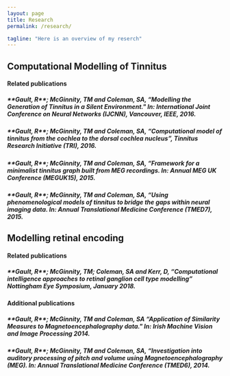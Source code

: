 ```yaml
---
layout: page
title: Research
permalink: /research/

tagline: "Here is an overview of my reserch"
---
```


<h2>Computational Modelling of Tinnitus</h2>
<h4>Related publications</h4>
<h5>**Gault, R**; McGinnity, TM and Coleman, SA, “Modelling the Generation of Tinnitus in a Silent Environment." In: International Joint Conference on Neural Networks (IJCNN), Vancouver, IEEE, 2016.</h5>

<h5>**Gault, R**; McGinnity, TM and Coleman, SA, “Computational model of tinnitus from the cochlea to the dorsal cochlea nucleus”, Tinnitus Research Initiative (TRI), 2016.</h5>

<h5>**Gault, R**; McGinnity, TM and Coleman, SA, “Framework for a minimalist tinnitus graph built from MEG recordings. In: Annual MEG UK Conference (MEGUK15), 2015.</h5>

<h5>**Gault, R**; McGinnity, TM and Coleman, SA, “Using phenomenological models of tinnitus to bridge the gaps within neural imaging data. In: Annual Translational Medicine Conference (TMED7), 2015.</h5>

<h2>Modelling retinal encoding</h2>
<h4>Related publications</h4>
<h5>**Gault, R**; McGinnity, TM; Coleman, SA and Kerr, D, “Computational intelligence approaches to retinal ganglion cell type modelling” Nottingham Eye Symposium, January 2018.</h5>


<h4>Additional publications</h4>
<h5>**Gault, R**; McGinnity, TM and Coleman, SA “Application of Similarity Measures to Magnetoencephalography data." In: Irish Machine Vision and Image Processing 2014.</h5>

<h5>**Gault, R**; McGinnity, TM and Coleman, SA, “Investigation into auditory processing of pitch and volume using Magnetoencephalography (MEG). In: Annual Translational Medicine Conference (TMED6), 2014.</h5>
